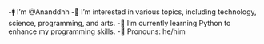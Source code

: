 -🚹 I’m @Ananddhh
-👀 I’m interested in various topics, including technology, science, programming, and arts.
-🌱 I’m currently learning Python to enhance my programming skills.
-🎩 Pronouns: he/him

<!---
Ananddhh/Ananddhh is a ✨ special ✨ repository because its `README.md` (this file) appears on your GitHub profile.
You can click the Preview link to take a look at your changes.
--->
